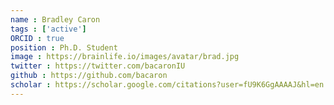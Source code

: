 ```yaml
---
name : Bradley Caron
tags : ['active']
ORCID : true
position : Ph.D. Student
image : https://brainlife.io/images/avatar/brad.jpg
twitter : https://twitter.com/bacaronIU
github : https://github.com/bacaron
scholar : https://scholar.google.com/citations?user=fU9K6GgAAAAJ&hl=en
---
```

